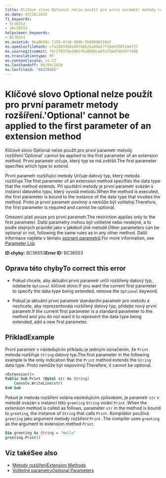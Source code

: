 ```yaml
---
title: Klíčové slovo Optional nelze použít pro první parametr metody rozšíření.
ms.date: 07/20/2015
f1_keywords:
- bc36553
- vbc36553
helpviewer_keywords:
- BC36553
ms.assetid: 8ea0b90c-f155-47a9-988b-5b8009b510af
ms.openlocfilehash: cfa2d03368e49786b26a86627f10e63307a9ef27
ms.sourcegitcommit: f8c270376ed905f6a8896ce0fe25b4f4b38ff498
ms.translationtype: MT
ms.contentlocale: cs-CZ
ms.lasthandoff: 06/04/2020
ms.locfileid: "84378455"
---
```

# <a name="optional-cannot-be-applied-to-the-first-parameter-of-an-extension-method"></a><span data-ttu-id="9391a-102">Klíčové slovo Optional nelze použít pro první parametr metody rozšíření.</span><span class="sxs-lookup"><span data-stu-id="9391a-102">'Optional' cannot be applied to the first parameter of an extension method</span></span>
<span data-ttu-id="9391a-103">Klíčové slovo Optional nelze použít pro první parametr metody rozšíření.</span><span class="sxs-lookup"><span data-stu-id="9391a-103">'Optional' cannot be applied to the first parameter of an extension method.</span></span> <span data-ttu-id="9391a-104">První parametr určuje, který typ se má zvětšit.</span><span class="sxs-lookup"><span data-stu-id="9391a-104">The first parameter specifies which type to extend.</span></span>  
  
 <span data-ttu-id="9391a-105">První parametr rozšiřující metody Určuje datový typ, který metoda rozšiřuje.</span><span class="sxs-lookup"><span data-stu-id="9391a-105">The first parameter of an extension method specifies the data type that the method extends.</span></span> <span data-ttu-id="9391a-106">Při spuštění metody je první parametr svázán s instancí datového typu, který vyvolá metodu.</span><span class="sxs-lookup"><span data-stu-id="9391a-106">When the method is executed, the first parameter is bound to the instance of the data type that invokes the method.</span></span> <span data-ttu-id="9391a-107">Proto je první parametr povinný a nemůže být volitelný.</span><span class="sxs-lookup"><span data-stu-id="9391a-107">Therefore, the first parameter is required and cannot be optional.</span></span>  
  
 <span data-ttu-id="9391a-108">Omezení platí pouze pro první parametr.</span><span class="sxs-lookup"><span data-stu-id="9391a-108">The restriction applies only to the first parameter.</span></span> <span data-ttu-id="9391a-109">Další parametry mohou být volitelné nebo nestejné, a to podle stejných pravidel jako v jakékoli jiné metodě.</span><span class="sxs-lookup"><span data-stu-id="9391a-109">Other parameters can be optional or not, following the same rules as in any other method.</span></span> <span data-ttu-id="9391a-110">Další informace najdete v tématu [seznam parametrů](../language-reference/statements/parameter-list.md).</span><span class="sxs-lookup"><span data-stu-id="9391a-110">For more information, see [Parameter List](../language-reference/statements/parameter-list.md).</span></span>  
  
 <span data-ttu-id="9391a-111">**ID chyby:** BC36553</span><span class="sxs-lookup"><span data-stu-id="9391a-111">**Error ID:** BC36553</span></span>  
  
## <a name="to-correct-this-error"></a><span data-ttu-id="9391a-112">Oprava této chyby</span><span class="sxs-lookup"><span data-stu-id="9391a-112">To correct this error</span></span>  
  
- <span data-ttu-id="9391a-113">Pokud chcete, aby aktuální první parametr určil rozšířený datový typ, odeberte `Optional` klíčové slovo.</span><span class="sxs-lookup"><span data-stu-id="9391a-113">If you want the current first parameter to specify the data type being extended, remove the `Optional` keyword.</span></span>  
  
- <span data-ttu-id="9391a-114">Pokud je aktuální první parametr standardní parametr pro metodu a nechcete, aby reprezentovala rozšířený datový typ, přidejte nový první parametr.</span><span class="sxs-lookup"><span data-stu-id="9391a-114">If the current first parameter is a standard parameter to the method and you do not want it to represent the data type being extended, add a new first parameter.</span></span>  
  
## <a name="example"></a><span data-ttu-id="9391a-115">Příklad</span><span class="sxs-lookup"><span data-stu-id="9391a-115">Example</span></span>  
 <span data-ttu-id="9391a-116">První parametr v následujícím příkladu je jediným označením, že `Print` metoda rozšiřuje `String` datový typ.</span><span class="sxs-lookup"><span data-stu-id="9391a-116">The first parameter in the following example is the only indication that the `Print` method extends the `String` data type.</span></span> <span data-ttu-id="9391a-117">Proto nemůže být nepovinný.</span><span class="sxs-lookup"><span data-stu-id="9391a-117">Therefore, it cannot be optional.</span></span>  
  
```vb  
<Extension()>  
Public Sub Print (ByVal str As String)  
    Console.WriteLine(str)  
End Sub  
```  
  
 <span data-ttu-id="9391a-118">Pokud je metoda rozšíření volána následujícím způsobem, je parametr `str` v metodě svázán s instancí této `greeting` `String` volání `Print` .</span><span class="sxs-lookup"><span data-stu-id="9391a-118">When the extension method is called as follows, parameter `str` in the method is bound to `greeting`, the instance of `String` that calls `Print`.</span></span> <span data-ttu-id="9391a-119">Kompilátor používá `greeting` jako argument metody rozšíření `Print` .</span><span class="sxs-lookup"><span data-stu-id="9391a-119">The compiler uses `greeting` as the argument to extension method `Print`.</span></span>  
  
```vb  
Dim greeting As String = "Hello"  
greeting.Print()  
```  
  
## <a name="see-also"></a><span data-ttu-id="9391a-120">Viz také</span><span class="sxs-lookup"><span data-stu-id="9391a-120">See also</span></span>

- [<span data-ttu-id="9391a-121">Metody rozšíření</span><span class="sxs-lookup"><span data-stu-id="9391a-121">Extension Methods</span></span>](../programming-guide/language-features/procedures/extension-methods.md)
- [<span data-ttu-id="9391a-122">Volitelné parametry</span><span class="sxs-lookup"><span data-stu-id="9391a-122">Optional Parameters</span></span>](../programming-guide/language-features/procedures/optional-parameters.md)
